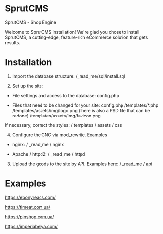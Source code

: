 # SprutCMS
SprutCMS - Shop Engine

Welcome to SprutCMS installation! We're glad you chose to install SprutCMS, a cutting-edge, feature-rich eCommerce solution that gets results.

# Installation
1. Import the database structure:
/_read_me/sql/install.sql

2. Set up the site:

- File settings and access to the database:
config.php

- Files that need to be changed for your site:
config.php
/templates/*.php
/templates/assets/img/logo.png (there is also a PSD file that can be redone)
/templates/assets/img/favicon.png

If necessary, correct the styles:
/ templates / assets / css

4. Configure the CNC via mod_rewrite.
Examples
  - nginx:
  / _read_me / nginx

  - Apache / httpd2:
  / _read_me / httpd

3. Upload the goods to the site by API.
Examples here:
/ _read_me / api

# Examples

https://ebonyreads.com/

https://timeat.com.ua/

https://pinshop.com.ua/

https://imperiabelya.com/
